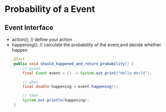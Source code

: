 # Probability of a Event

## Event Interface
- action();  // define your action
- happening(); // calculate the probability of the event,and decide whether happen

```java
    @Test
    public void should_happened_and_return_probability() {
        // given
        final Event event = () -> System.out.print("Hello World");

        // when
        final double happening = event.happening();

        // then
        System.out.println(happening);
    }
```

